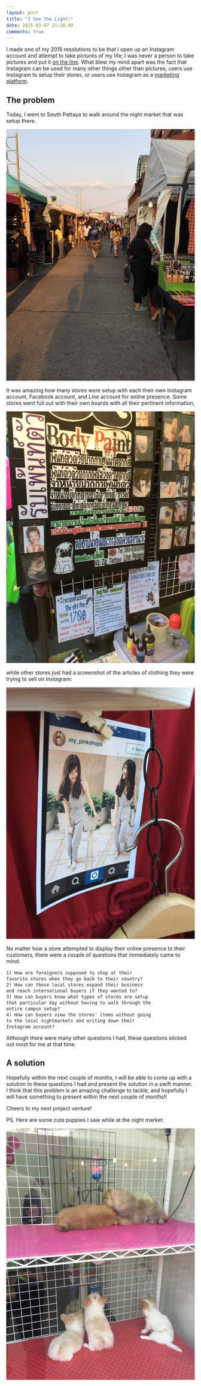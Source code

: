 ```yaml
---
layout: post
title: "I See the Light!"
date: 2015-03-07 21:28:00
comments: true
---
```


I made one of my 2015 resolutions to be that I open up an Instagram account and attempt to take pictures of my life; I was never a person to take pictures and put it [on the line](https://www.youtube.com/watch?v=CewJ-ihIqaM). What blew my mind apart was the fact that Instagram can be used for many other things other than pictures; users use Instagram to setup their stores, or users use Instagram as a [marketing platform](http://austenallred.com/user-acquisition/book/chapter/instagram/).

## The problem

Today, I went to South Pattaya to walk around the night market that was setup there.

![alt text](/assets/img/nightmarket.jpg "Night market at South Pattaya")

It was amazing how many stores were setup with each their own Instagram account, Facebook account, and Line account for online presence. Some stores went full out with their own boards with all their pertinent information,

![alt text](/assets/img/store_details.jpg "Store details")

while other stores just had a screenshot of the articles of clothing they were trying to sell on Instagram:

![alt text](/assets/img/instagram.jpg "Instagram store example")

No matter how a store attempted to display their online presence to their customers, there were a couple of questions that immediately came to mind:

	1) How are foreigners supposed to shop at their 
	favorite stores when they go back to their country?
	2) How can these local stores expand their business
	and reach international buyers if they wanted to?
	3) How can buyers know what types of stores are setup
	that particular day without having to walk through the
	entire campus setup?
	4) How can buyers view the stores' items without going
	to the local nightmarkets and writing down their
	Instagram account?

Although there were many other questions I had, these questions sticked out most for me at that time.

## A solution

Hopefully within the next couple of months, I will be able to come up with a solution to these questions I had and present the solution in a swift manner. I think that this problem is an amazing challenge to tackle, and hopefully I will have something to present within the next couple of months!!

Cheers to my next project venture!

PS. Here are some cute puppies I saw while at the night market:

![alt text](/assets/img/puppies.jpg "Puppies!")